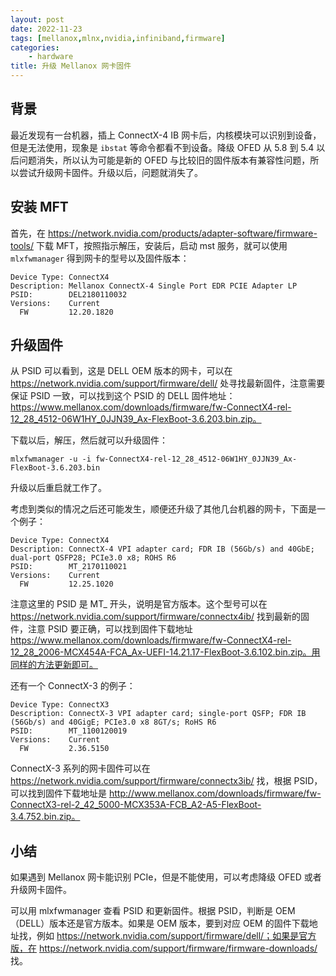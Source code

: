 ```yaml
---
layout: post
date: 2022-11-23
tags: [mellanox,mlnx,nvidia,infiniband,firmware]
categories:
    - hardware
title: 升级 Mellanox 网卡固件
---
```


## 背景

最近发现有一台机器，插上 ConnectX-4 IB 网卡后，内核模块可以识别到设备，但是无法使用，现象是 `ibstat` 等命令都看不到设备。降级 OFED 从 5.8 到 5.4 以后问题消失，所以认为可能是新的 OFED 与比较旧的固件版本有兼容性问题，所以尝试升级网卡固件。升级以后，问题就消失了。

## 安装 MFT

首先，在 https://network.nvidia.com/products/adapter-software/firmware-tools/ 下载 MFT，按照指示解压，安装后，启动 mst 服务，就可以使用 `mlxfwmanager` 得到网卡的型号以及固件版本：

```
Device Type: ConnectX4
Description: Mellanox ConnectX-4 Single Port EDR PCIE Adapter LP
PSID:        DEL2180110032
Versions:    Current
  FW         12.20.1820
```

## 升级固件

从 PSID 可以看到，这是 DELL OEM 版本的网卡，可以在 https://network.nvidia.com/support/firmware/dell/ 处寻找最新固件，注意需要保证 PSID 一致，可以找到这个 PSID 的 DELL 固件地址：https://www.mellanox.com/downloads/firmware/fw-ConnectX4-rel-12_28_4512-06W1HY_0JJN39_Ax-FlexBoot-3.6.203.bin.zip。

下载以后，解压，然后就可以升级固件：

```shell
mlxfwmanager -u -i fw-ConnectX4-rel-12_28_4512-06W1HY_0JJN39_Ax-FlexBoot-3.6.203.bin
```

升级以后重启就工作了。

考虑到类似的情况之后还可能发生，顺便还升级了其他几台机器的网卡，下面是一个例子：

```
Device Type: ConnectX4
Description: ConnectX-4 VPI adapter card; FDR IB (56Gb/s) and 40GbE; dual-port QSFP28; PCIe3.0 x8; ROHS R6
PSID:        MT_2170110021
Versions:    Current
  FW         12.25.1020
```

注意这里的 PSID 是 MT_ 开头，说明是官方版本。这个型号可以在 https://network.nvidia.com/support/firmware/connectx4ib/ 找到最新的固件，注意 PSID 要正确，可以找到固件下载地址 https://www.mellanox.com/downloads/firmware/fw-ConnectX4-rel-12_28_2006-MCX454A-FCA_Ax-UEFI-14.21.17-FlexBoot-3.6.102.bin.zip。用同样的方法更新即可。

还有一个 ConnectX-3 的例子：

```
Device Type: ConnectX3
Description: ConnectX-3 VPI adapter card; single-port QSFP; FDR IB (56Gb/s) and 40GigE; PCIe3.0 x8 8GT/s; RoHS R6
PSID:        MT_1100120019
Versions:    Current
  FW         2.36.5150
```

ConnectX-3 系列的网卡固件可以在 https://network.nvidia.com/support/firmware/connectx3ib/ 找，根据 PSID，可以找到固件下载地址是 http://www.mellanox.com/downloads/firmware/fw-ConnectX3-rel-2_42_5000-MCX353A-FCB_A2-A5-FlexBoot-3.4.752.bin.zip。

## 小结

如果遇到 Mellanox 网卡能识别 PCIe，但是不能使用，可以考虑降级 OFED 或者升级网卡固件。

可以用 mlxfwmanager 查看 PSID 和更新固件。根据 PSID，判断是 OEM（DELL）版本还是官方版本。如果是 OEM 版本，要到对应 OEM 的固件下载地址找，例如 https://network.nvidia.com/support/firmware/dell/；如果是官方版，在 https://network.nvidia.com/support/firmware/firmware-downloads/ 找。